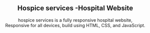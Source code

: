 <div align="center">
  


  <br />
  <br />

  <h2 align="center">Hospice services -Hospital Website</h2>

  hospice services is a fully responsive hospital website, <br />Responsive for all devices, build using HTML, CSS, and JavaScript.

 

</div>

<br />

